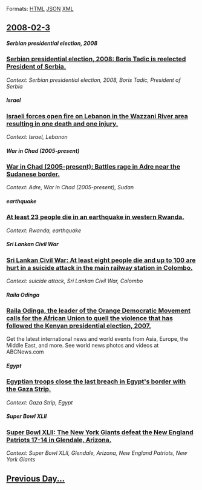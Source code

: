
Formats: [HTML](2008/02/3/index.html)  [JSON](2008/02/3/index.json)  [XML](2008/02/3/index.xml)  

## [2008-02-3](/news/2008/02/3/index.md)

##### Serbian presidential election, 2008
### [ Serbian presidential election, 2008: Boris Tadic is reelected President of Serbia. ](/news/2008/02/3/serbian-presidential-election-2008-boris-tadia-is-reelected-president-of-serbia.md)
_Context: Serbian presidential election, 2008, Boris Tadic, President of Serbia_

##### Israel
### [ Israeli forces open fire on Lebanon in the Wazzani River area resulting in one death and one injury. ](/news/2008/02/3/israeli-forces-open-fire-on-lebanon-in-the-wazzani-river-area-resulting-in-one-death-and-one-injury.md)
_Context: Israel, Lebanon_

##### War in Chad (2005-present)
### [ War in Chad (2005-present): Battles rage in Adre near the Sudanese border. ](/news/2008/02/3/war-in-chad-2005apresent-battles-rage-in-adra-c-near-the-sudanese-border.md)
_Context: Adre, War in Chad (2005-present), Sudan_

##### earthquake
### [ At least 23 people die in an earthquake in western Rwanda. ](/news/2008/02/3/at-least-23-people-die-in-an-earthquake-in-western-rwanda.md)
_Context: Rwanda, earthquake_

##### Sri Lankan Civil War
### [ Sri Lankan Civil War: At least eight people die and up to 100 are hurt in a suicide attack in the main railway station in Colombo. ](/news/2008/02/3/sri-lankan-civil-war-at-least-eight-people-die-and-up-to-100-are-hurt-in-a-suicide-attack-in-the-main-railway-station-in-colombo.md)
_Context: suicide attack, Sri Lankan Civil War, Colombo_

##### Raila Odinga
### [ Raila Odinga, the leader of the Orange Democratic Movement calls for the African Union to quell the violence that has followed the Kenyan presidential election, 2007. ](/news/2008/02/3/raila-odinga-the-leader-of-the-orange-democratic-movement-calls-for-the-african-union-to-quell-the-violence-that-has-followed-the-kenyan-p.md)
Get the latest international news and world events from Asia, Europe, the Middle East, and more. See world news photos and videos at ABCNews.com

##### Egypt
### [ Egyptian troops close the last breach in Egypt's border with the Gaza Strip. ](/news/2008/02/3/egyptian-troops-close-the-last-breach-in-egypt-s-border-with-the-gaza-strip.md)
_Context: Gaza Strip, Egypt_

##### Super Bowl XLII
### [ Super Bowl XLII: The New York Giants defeat the New England Patriots 17-14 in Glendale, Arizona. ](/news/2008/02/3/super-bowl-xlii-the-new-york-giants-defeat-the-new-england-patriots-17-14-in-glendale-arizona.md)
_Context: Super Bowl XLII, Glendale, Arizona, New England Patriots, New York Giants_

## [Previous Day...](/news/2008/02/2/index.md)

